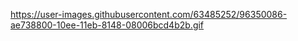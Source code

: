 https://user-images.githubusercontent.com/63485252/96350086-ae738800-10ee-11eb-8148-08006bcd4b2b.gif
